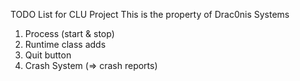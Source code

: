 TODO List for CLU Project
This is the property of Drac0nis Systems

1. Process (start & stop)
2. Runtime class adds
3. Quit button
4. Crash System (=> crash reports)